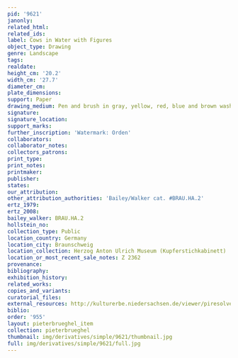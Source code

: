 ```yaml
---
pid: '9621'
janonly: 
related_html: 
related_ids: 
label: Cows in Water with Figures
object_type: Drawing
genre: Landscape
tags: 
realdate: 
height_cm: '20.2'
width_cm: '27.7'
diameter_cm: 
plate_dimensions: 
support: Paper
drawing_medium: Pen and brush in gray, yellow, red, blue and brown wash, over graphite
signature: 
signature_location: 
support_marks: 
further_inscription: 'Watermark: Orden'
collaborators: 
collaborator_notes: 
collectors_patrons: 
print_type: 
print_notes: 
printmaker: 
publisher: 
states: 
our_attribution: 
other_attribution_authorities: 'Bailey/Walker cat. #BRAU.HA.2'
ertz_1979: 
ertz_2008: 
bailey_walker: BRAU.HA.2
hollstein_no: 
collection_type: Public
location_country: Germany
location_city: Braunschweig
location_collection: Herzog Anton Ulrich Museum (Kupferstichkabinett)
location_or_most_recent_sale_notes: Z 2362
provenance: 
bibliography: 
exhibition_history: 
related_works: 
copies_and_variants: 
curatorial_files: 
external_resources: http://kulturerbe.niedersachsen.de/viewer/piresolver?id=isil_DE-MUS-026819_998
biblio: 
order: '955'
layout: pieterbrueghel_item
collection: pieterbrueghel
thumbnail: img/derivatives/simple/9621/thumbnail.jpg
full: img/derivatives/simple/9621/full.jpg
---
```

